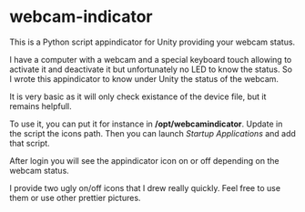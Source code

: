 webcam-indicator
================

This is a Python script appindicator for Unity providing your webcam status.

I have a computer with a webcam and a special keyboard touch allowing to
activate it and deactivate it but unfortunately no LED to know the status.
So I wrote this appindicator to know under Unity the status of the webcam.

It is very basic as it will only check existance of the device file, but it
remains helpfull.

To use it, you can put it for instance in **/opt/webcamindicator**.
Update in the script the icons path.
Then you can launch *Startup Applications* and add that script.

After login you will see the appindicator icon on or off depending on the
webcam status.

I provide two ugly on/off icons that I drew really quickly. Feel free to use
them or use other prettier pictures.

